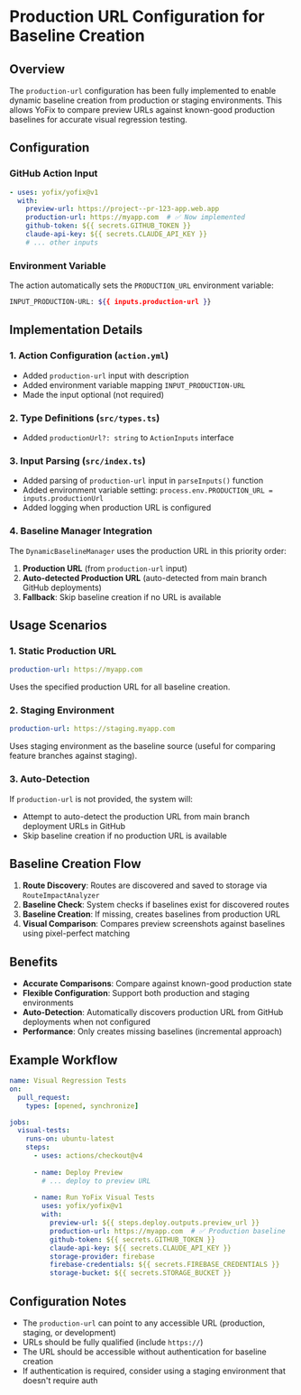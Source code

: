 # Production URL Configuration for Baseline Creation

## Overview

The `production-url` configuration has been fully implemented to enable dynamic baseline creation from production or staging environments. This allows YoFix to compare preview URLs against known-good production baselines for accurate visual regression testing.

## Configuration

### GitHub Action Input

```yaml
- uses: yofix/yofix@v1
  with:
    preview-url: https://project--pr-123-app.web.app
    production-url: https://myapp.com  # ✅ Now implemented
    github-token: ${{ secrets.GITHUB_TOKEN }}
    claude-api-key: ${{ secrets.CLAUDE_API_KEY }}
    # ... other inputs
```

### Environment Variable

The action automatically sets the `PRODUCTION_URL` environment variable:

```bash
INPUT_PRODUCTION-URL: ${{ inputs.production-url }}
```

## Implementation Details

### 1. Action Configuration (`action.yml`)

- Added `production-url` input with description
- Added environment variable mapping `INPUT_PRODUCTION-URL`
- Made the input optional (not required)

### 2. Type Definitions (`src/types.ts`)

- Added `productionUrl?: string` to `ActionInputs` interface

### 3. Input Parsing (`src/index.ts`)

- Added parsing of `production-url` input in `parseInputs()` function
- Added environment variable setting: `process.env.PRODUCTION_URL = inputs.productionUrl`
- Added logging when production URL is configured

### 4. Baseline Manager Integration

The `DynamicBaselineManager` uses the production URL in this priority order:

1. **Production URL** (from `production-url` input)
2. **Auto-detected Production URL** (auto-detected from main branch GitHub deployments)
3. **Fallback**: Skip baseline creation if no URL is available

## Usage Scenarios

### 1. Static Production URL

```yaml
production-url: https://myapp.com
```

Uses the specified production URL for all baseline creation.

### 2. Staging Environment

```yaml
production-url: https://staging.myapp.com
```

Uses staging environment as the baseline source (useful for comparing feature branches against staging).

### 3. Auto-Detection

If `production-url` is not provided, the system will:
- Attempt to auto-detect the production URL from main branch deployment URLs in GitHub
- Skip baseline creation if no production URL is available

## Baseline Creation Flow

1. **Route Discovery**: Routes are discovered and saved to storage via `RouteImpactAnalyzer`
2. **Baseline Check**: System checks if baselines exist for discovered routes
3. **Baseline Creation**: If missing, creates baselines from production URL
4. **Visual Comparison**: Compares preview screenshots against baselines using pixel-perfect matching

## Benefits

- **Accurate Comparisons**: Compare against known-good production state
- **Flexible Configuration**: Support both production and staging environments  
- **Auto-Detection**: Automatically discovers production URL from GitHub deployments when not configured
- **Performance**: Only creates missing baselines (incremental approach)

## Example Workflow

```yaml
name: Visual Regression Tests
on:
  pull_request:
    types: [opened, synchronize]

jobs:
  visual-tests:
    runs-on: ubuntu-latest
    steps:
      - uses: actions/checkout@v4
      
      - name: Deploy Preview
        # ... deploy to preview URL
        
      - name: Run YoFix Visual Tests
        uses: yofix/yofix@v1
        with:
          preview-url: ${{ steps.deploy.outputs.preview_url }}
          production-url: https://myapp.com  # ✅ Production baseline
          github-token: ${{ secrets.GITHUB_TOKEN }}
          claude-api-key: ${{ secrets.CLAUDE_API_KEY }}
          storage-provider: firebase
          firebase-credentials: ${{ secrets.FIREBASE_CREDENTIALS }}
          storage-bucket: ${{ secrets.STORAGE_BUCKET }}
```

## Configuration Notes

- The `production-url` can point to any accessible URL (production, staging, or development)
- URLs should be fully qualified (include `https://`)
- The URL should be accessible without authentication for baseline creation
- If authentication is required, consider using a staging environment that doesn't require auth